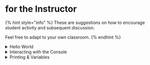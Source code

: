 # for the Instructor

{% hint style="info" %}
These are suggestions on how to encourage student activity and subsequent discussion.&#x20;

Feel free to adapt to your own classroom.
{% endhint %}

<details>

<summary>Hello World</summary>

* [ ] Introduce Python, what it means, what it can be used for
* [ ] Have everyone observe the code. Encourage new coders to make sense of it.
  * [ ] Introduce `comments`
  * [ ] Have the students add a comment of their observations into `main.py`
* [ ] &#x20; Introduce the parts of `IDE`
* [ ] Run the `hello world` program
  * [ ] Copy the program code from Python/`IDE` Intro above into the `IDE`
  * [ ] Talk about it. No, really.

</details>

<details>

<summary>Interacting with the Console</summary>

* [ ] Display the IDE
  * [ ] Review with students, identify the key parts (menu bar items \[run, console, +], code panel, console panel).
* [ ] After going over the three parts of the IDE have students check that they can still log into their IDE account.
* [ ] Complete the Guided activity, Part 1 of the lab
  * [ ] Have students all bring up their console on their computer.
  * [ ] The part on right half of the screen is called a **console**
  * [ ] The **console** is a place where you can interact with a program
  * [ ] The **interpreter** runs Python code.
  * [ ] To run the Python interpreter, type code into the console and hit "Enter" or click "Run", the code executes immediately.
  *   [ ] Make sure all the students are able to do this and then give out the lab worksheet.

      ####
* [ ] Give students time to work on section 1.
  * [ ] Discuss with students the discussion questions. Have them answer as a comment on `main.py`
*   [ ] Go over the following two terms:

    1. **Floats**: a data type, number with a decimal point.
    2. **Integers**: a data type, number without a decimal point.


* [ ] Give students time to work on section 2
  * [ ] Discuss with students the discussion questions. Have them answer as a comment on `main.py`
  * [ ] Go over **String**: a data type, characters surrounded in single or double quotes.



*   [ ] Give students time to work on section 3.

    * [ ] Discuss with students the discussion questions. Have them answer as a comment on `main.py`
    * [ ] Go over **Concatentation**: Strings can be combined using `+`.


* [ ] Give students time to work on section 4.



* [ ] Discuss with students the Order of Operations is the same as what students have learned in math class.



* [ ] Go over the instructions for part 2 of the lab
  * [ ] Make sure students write down their predictions before going to the interpreter/IDE to check the actual output.
  * [ ] Ask students to give an example of an expression.
  * [ ] Define **expression**: a combination of values and operators (and variables)



* [ ] Debrief with students
  * [ ] Discuss any surprising/unexpected results
  * [ ] Talk about how single and double quotes are interchangeable.&#x20;
  * [ ] Show an example of multiplying strings.
  * [ ] Discuss why it might be helpful to have an interactive console.

</details>

<details>

<summary>Printing &#x26; Variables</summary>



</details>
